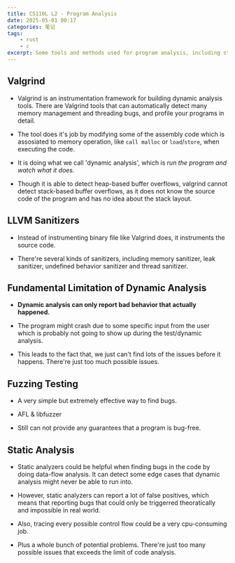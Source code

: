 ```yaml
---
title: CS110L L2 - Program Analysis
date: 2025-05-01 00:17
categories: 笔记
tags:
    - rust
    - c
excerpt: Some tools and methods used for program analysis, including static/dynamic analysis
---
```


## Valgrind

- Valgrind is an instrumentation framework for building dynamic analysis tools. There are Valgrind tools that can automatically detect many memory management and threading bugs, and profile your programs in detail.

- The tool does it's job by modifying some of the assembly code which is assosiated to memory operation, like `call malloc` or `load`/`store`, when executing the code.

- It is doing what we call 'dynamic analysis', which is _run the program and watch what it does._

- Though it is able to detect heap-based buffer overflows, valgrind cannot detect stack-based buffer overflows, as it does not know the source code of the program and has no idea about the stack layout.

## LLVM Sanitizers

- Instead of instrumenting binary file like Valgrind does, it instruments the source code.

- There're several kinds of sanitizers, including memory sanitizer, leak sanitizer, undefined behavior sanitizer and thread sanitizer.

## Fundamental Limitation of Dynamic Analysis

- **Dynamic analysis can only report bad behavior that actually happened.**

- The program might crash due to some specific input from the user which is probably not going to show up during the test/dynamic analysis.

- This leads to the fact that, we just can't find lots of the issues before it happens. There're just too much possible issues.

## Fuzzing Testing

- A very simple but extremely effective way to find bugs.

- AFL & libfuzzer

- Still can not provide any guarantees that a program is bug-free.

## Static Analysis

- Static analyzers could be helpful when finding bugs in the code by doing data-flow analysis. It can detect some edge cases that dynamic analysis might never be able to run into.

- However, static analyzers can report a lot of false positives, which means that reporting bugs that could only be triggerred theoratically and impossible in real world.

- Also, tracing every possible control flow could be a very cpu-consuming job.

- Plus a whole bunch of potential problems. There're just too many possible issues that exceeds the limit of code analysis.
